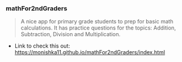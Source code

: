 ### mathFor2ndGraders

> A nice app for primary grade students to prep for basic math calculations. It has practice questions for the topics: Addition, Subtraction, Division and Multiplication.

- Link to check this out: https://monishka11.github.io/mathFor2ndGraders/index.html